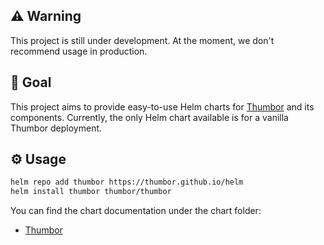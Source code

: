 ## ⚠️ Warning
This project is still under development. At the moment, we don't recommend usage in production.

## 🌈 Goal
This project aims to provide easy-to-use Helm charts for [Thumbor](https://github.com/thumbor/thumbor) and its components.
Currently, the only Helm chart available is for a vanilla Thumbor deployment.

## ⚙️ Usage
```bash
helm repo add thumbor https://thumbor.github.io/helm
helm install thumbor thumbor/thumbor
```

You can find the chart documentation under the chart folder:
- [Thumbor](https://github.com/thumbor/helm/tree/main/charts/thumbor)

